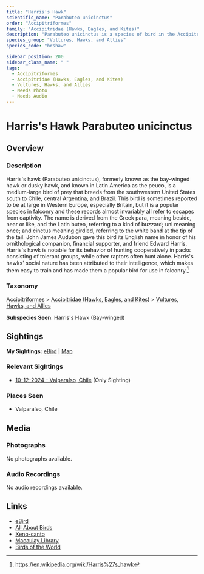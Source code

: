 ```yaml
---
title: "Harris's Hawk"
scientific_name: "Parabuteo unicinctus"
order: "Accipitriformes"
family: "Accipitridae (Hawks, Eagles, and Kites)"
description: "Parabuteo unicinctus is a species of bird in the Accipitridae (Hawks, Eagles, and Kites) family. It has been observed 1 times."
species_group: "Vultures, Hawks, and Allies"
species_code: "hrshaw"

sidebar_position: 200
sidebar_class_name: " "
tags: 
  - Accipitriformes
  - Accipitridae (Hawks, Eagles, and Kites)
  - Vultures, Hawks, and Allies
  - Needs Photo
  - Needs Audio
---
```


# Harris's Hawk <span className='sci_name'>Parabuteo unicinctus</span>

## Overview

### Description
Harris's hawk (Parabuteo unicinctus), formerly known as the bay-winged hawk or dusky hawk, and known in Latin America as the peuco, is a medium-large bird of prey that breeds from the southwestern United States south to Chile, central Argentina, and Brazil. This bird is sometimes reported to be at large in Western Europe, especially Britain, but it is a popular species in falconry and these records almost invariably all refer to escapes from captivity.
The name is derived from the Greek para, meaning beside, near or like, and the Latin buteo, referring to a kind of buzzard; uni meaning once; and cinctus meaning girdled, referring to the white band at the tip of the tail. John James Audubon gave this bird its English name in honor of his ornithological companion, financial supporter, and friend Edward Harris.
Harris's hawk is notable for its behavior of hunting cooperatively in packs consisting of tolerant groups, while other raptors often hunt alone. Harris's hawks' social nature has been attributed to their intelligence, which makes them easy to train and has made them a popular bird for use in falconry.[^1]

[^1]: https://en.wikipedia.org/wiki/Harris%27s_hawk

### Taxonomy
[Accipitriformes](/tags/accipitriformes) > [Accipitridae (Hawks, Eagles, and Kites)](/tags/accipitridae-hawks-eagles-and-kites) > [Vultures, Hawks, and Allies](/tags/vultures-hawks-and-allies)

**Subspecies Seen**: Harris's Hawk (Bay-winged)


## Sightings

**My Sightings:** [eBird](https://ebird.org/lifelist?r=world&time=life&spp=hrshaw) | [Map](/map?species_code=hrshaw)

### Relevant Sightings

* [10-12-2024 - Valparaíso, Chile](https://ebird.org/checklist/S198994232) (Only Sighting)

### Places Seen

* Valparaíso, Chile



## Media
### Photographs
No photographs available.

### Audio Recordings
No audio recordings available.

## Links
* [eBird](https://ebird.org/species/hrshaw) 
* [All About Birds](https://www.allaboutbirds.org/guide/hrshaw) 
* [Xeno-canto](https://www.xeno-canto.org/species/parabuteo-unicinctus) 
* [Macaulay Library](https://search.macaulaylibrary.org/catalog?taxonCode=hrshaw&sort=rating_rank_desc)
* [Birds of the World](https://birdsoftheworld.org/bow/species/hrshaw)
